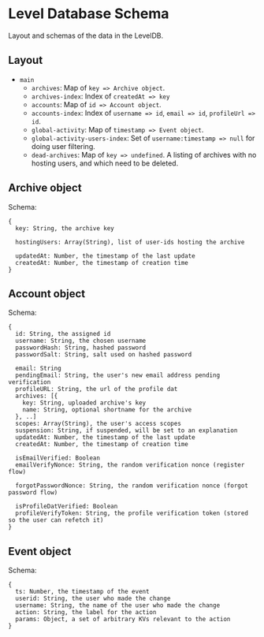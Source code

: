# Level Database Schema

Layout and schemas of the data in the LevelDB.

## Layout

 - `main`
   - `archives`: Map of `key => Archive object`.
   - `archives-index`: Index of `createdAt => key`
   - `accounts`: Map of `id => Account object`.
   - `accounts-index`: Index of `username => id`, `email => id`, `profileUrl => id`.
   - `global-activity`: Map of `timestamp => Event object`.
   - `global-activity-users-index`: Set of `username:timestamp => null` for doing user filtering.
   - `dead-archives`: Map of `key => undefined`. A listing of archives with no hosting users, and which need to be deleted.

## Archive object

Schema:

```
{
  key: String, the archive key

  hostingUsers: Array(String), list of user-ids hosting the archive

  updatedAt: Number, the timestamp of the last update
  createdAt: Number, the timestamp of creation time
}
```

## Account object

Schema:

```
{
  id: String, the assigned id
  username: String, the chosen username
  passwordHash: String, hashed password
  passwordSalt: String, salt used on hashed password

  email: String
  pendingEmail: String, the user's new email address pending verification
  profileURL: String, the url of the profile dat
  archives: [{
    key: String, uploaded archive's key
    name: String, optional shortname for the archive
  }, ..]
  scopes: Array(String), the user's access scopes
  suspension: String, if suspended, will be set to an explanation
  updatedAt: Number, the timestamp of the last update
  createdAt: Number, the timestamp of creation time
  
  isEmailVerified: Boolean
  emailVerifyNonce: String, the random verification nonce (register flow)

  forgotPasswordNonce: String, the random verification nonce (forgot password flow)

  isProfileDatVerified: Boolean
  profileVerifyToken: String, the profile verification token (stored so the user can refetch it)
}
```

## Event object

Schema:

```
{
  ts: Number, the timestamp of the event
  userid: String, the user who made the change
  username: String, the name of the user who made the change
  action: String, the label for the action
  params: Object, a set of arbitrary KVs relevant to the action
}
```